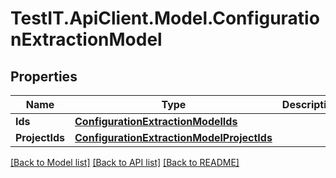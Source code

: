 # TestIT.ApiClient.Model.ConfigurationExtractionModel

## Properties

Name | Type | Description | Notes
------------ | ------------- | ------------- | -------------
**Ids** | [**ConfigurationExtractionModelIds**](ConfigurationExtractionModelIds.md) |  | [optional] 
**ProjectIds** | [**ConfigurationExtractionModelProjectIds**](ConfigurationExtractionModelProjectIds.md) |  | [optional] 

[[Back to Model list]](../README.md#documentation-for-models) [[Back to API list]](../README.md#documentation-for-api-endpoints) [[Back to README]](../README.md)

